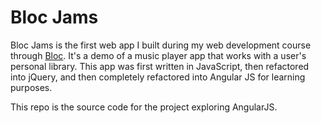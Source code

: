 # Bloc Jams

Bloc Jams is the first web app I built during my web development course through <a target="_blank" href="https://www.bloc.io/">Bloc</a>. It's a demo of a music player app that works with a user's personal library. This app was first written in JavaScript, then refactored into jQuery, and then completely refactored into Angular JS for learning purposes.

This repo is the source code for the project exploring AngularJS.
